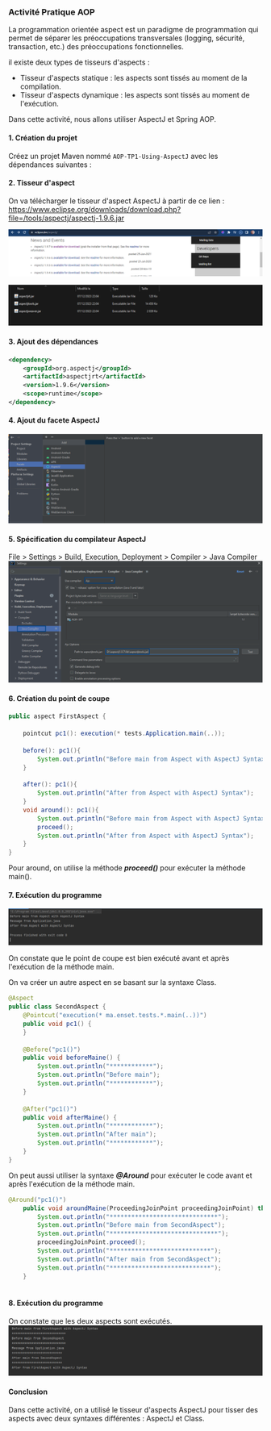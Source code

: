 ### Activité Pratique AOP

La programmation orientée aspect est un paradigme de programmation qui permet de séparer les préoccupations transversales (logging, sécurité, transaction, etc.) des préoccupations fonctionnelles.

il existe deux types de tisseurs d'aspects :
- Tisseur d'aspects statique : les aspects sont tissés au moment de la compilation.
- Tisseur d'aspects dynamique : les aspects sont tissés au moment de l'exécution.

Dans cette activité, nous allons utiliser AspectJ et Spring AOP.


#### 1. Création du projet

Créez un projet Maven nommé `AOP-TP1-Using-AspectJ` avec les dépendances suivantes :


#### 2. Tisseur d'aspect

On va télécharger le tisseur d'aspect AspectJ à partir de ce lien : https://www.eclipse.org/downloads/download.php?file=/tools/aspectj/aspectj-1.9.6.jar

![img.png](img.png)

![img_1.png](img_1.png)

#### 3. Ajout des dépendances
```xml
<dependency>
    <groupId>org.aspectj</groupId>
    <artifactId>aspectjrt</artifactId>
    <version>1.9.6</version>
    <scope>runtime</scope>
</dependency>

```

#### 4. Ajout du facete AspectJ

![img_2.png](img_2.png)

#### 5. Spécification du compilateur AspectJ
File > Settings > Build, Execution, Deployment > Compiler > Java Compiler
![img_4.png](img_4.png)

#### 6. Création du point de coupe
```java
public aspect FirstAspect {
    
    pointcut pc1(): execution(* tests.Application.main(..));

    before(): pc1(){
        System.out.println("Before main from Aspect with AspectJ Syntax");
    }

    after(): pc1(){
        System.out.println("After from Aspect with AspectJ Syntax");
    }
    void around(): pc1(){
        System.out.println("Before main from Aspect with AspectJ Syntax");
        proceed();
        System.out.println("After from Aspect with AspectJ Syntax");
    }
}
```
Pour around, on utilise la méthode ***proceed()*** pour exécuter la méthode main().

#### 7. Exécution du programme
![img_5.png](img_5.png)

On constate que le point de coupe est bien exécuté avant et après l'exécution de la méthode main.

On va créer un autre aspect en se basant sur la syntaxe Class.
```java
@Aspect
public class SecondAspect {
    @Pointcut("execution(* ma.enset.tests.*.main(..))")
    public void pc1() {
    }

    @Before("pc1()")
    public void beforeMaine() {
        System.out.println("************");
        System.out.println("Before main");
        System.out.println("************");
    }

    @After("pc1()")
    public void afterMaine() {
        System.out.println("************");
        System.out.println("After main");
        System.out.println("************");
    }
}

```

On peut aussi utiliser la syntaxe ***@Around*** pour exécuter le code avant et après l'exécution de la méthode main.
```java
@Around("pc1()")
    public void aroundMaine(ProceedingJoinPoint proceedingJoinPoint) throws Throwable {
        System.out.println("******************************");
        System.out.println("Before main from SecondAspect");
        System.out.println("******************************");
        proceedingJoinPoint.proceed();
        System.out.println("****************************");
        System.out.println("After main from SecondAspect");
        System.out.println("****************************");
    }
    
```

#### 8. Exécution du programme
On constate que les deux aspects sont exécutés.
![img_6.png](img_6.png)

#### Conclusion

Dans cette activité, on a utilisé le tisseur d'aspects AspectJ pour tisser des aspects avec deux syntaxes différentes : AspectJ et Class.








